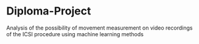 # Diploma-Project
Analysis of the possibility of movement measurement on video recordings of the ICSI procedure using machine learning methods
